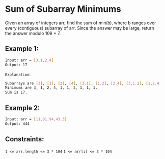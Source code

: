 # Sum of Subarray Minimums

Given an array of integers arr, find the sum of min(b), where b ranges over every (contiguous) subarray of arr. Since the answer may be large, return the answer modulo 109 + 7.

## Example 1:

```bash
Input: arr = [3,1,2,4]
Output: 17
```

`Explanation`:

```bash
Subarrays are [3], [1], [2], [4], [3,1], [1,2], [2,4], [3,1,2], [1,2,4], [3,1,2,4]. 
Minimums are 3, 1, 2, 4, 1, 1, 2, 1, 1, 1.
Sum is 17.
```

## Example 2:

```bash
Input: arr = [11,81,94,43,3]
Output: 444
```

## Constraints:

`1 <= arr.length <= 3 * 104`
`1 <= arr[i] <= 3 * 104`